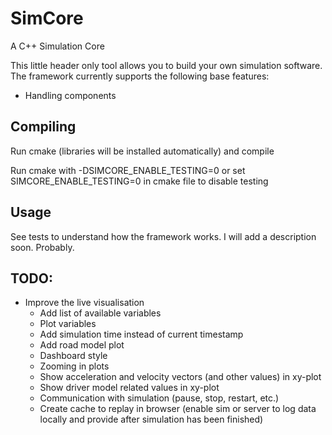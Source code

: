 # SimCore
A C++ Simulation Core

This little header only tool allows you to build your own simulation software. The framework currently supports the following base features:
* Handling components 

## Compiling
Run cmake (libraries will be installed automatically) and compile

Run cmake with -DSIMCORE_ENABLE_TESTING=0 or set SIMCORE_ENABLE_TESTING=0 in cmake file to disable testing

## Usage
See tests to understand how the framework works. I will add a description soon. Probably. 

## TODO:
* Improve the live visualisation
    * Add list of available variables
    * Plot variables
    * Add simulation time instead of current timestamp 
    * Add road model plot
    * Dashboard style
    * Zooming in plots
    * Show acceleration and velocity vectors (and other values) in xy-plot
    * Show driver model related values in xy-plot
    * Communication with simulation (pause, stop, restart, etc.)
    * Create cache to replay in browser (enable sim or server to log data locally and provide after simulation has been finished)

